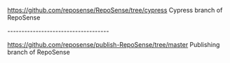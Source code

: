 https://github.com/reposense/RepoSense/tree/cypress
Cypress branch of RepoSense
<!--repo-->------------------------------------
https://github.com/reposense/publish-RepoSense/tree/master
Publishing branch of RepoSense
